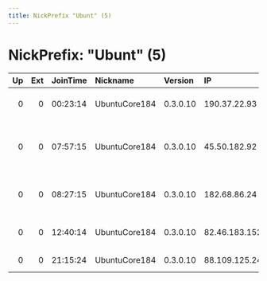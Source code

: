 ```yaml
---
title: NickPrefix "Ubunt" (5)
---
```


# NickPrefix: "Ubunt" (5)

|   Up |   Ext | JoinTime   | Nickname      | Version   | IP             | AS                                     | CC   |   ORp |   Dirp | OS    | Contact   |   eFamMembers |
|-----:|------:|:-----------|:--------------|:----------|:---------------|:---------------------------------------|:-----|------:|-------:|:------|:----------|--------------:|
|    0 |     0 | 00:23:14   | UbuntuCore184 | 0.3.0.10  | 190.37.22.93   | CANTV Servicios, Venezuela             | ve   | 41175 |      0 | Linux | None      |             1 |
|    0 |     0 | 07:57:15   | UbuntuCore184 | 0.3.0.10  | 45.50.182.92   | Time Warner Cable Internet LLC         | us   | 33865 |      0 | Linux | None      |             1 |
|    0 |     0 | 08:27:15   | UbuntuCore184 | 0.3.0.10  | 182.68.86.24   | Bharti Airtel Ltd., Telemedia Services | in   | 37692 |      0 | Linux | None      |             1 |
|    0 |     0 | 12:40:14   | UbuntuCore184 | 0.3.0.10  | 82.46.183.152  | Virgin Media Limited                   | gb   | 34459 |      0 | Linux | None      |             1 |
|    0 |     0 | 21:15:24   | UbuntuCore184 | 0.3.0.10  | 88.109.125.247 | Tiscali UK Limited                     | gb   | 36003 |      0 | Linux | None      |             1 |
